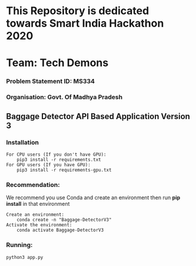 # This Repository is dedicated towards Smart India Hackathon 2020

# Team: Tech Demons

### Problem Statement ID: MS334

### Organisation: Govt. Of Madhya Pradesh



## Baggage Detector API Based Application Version 3

### Installation

```
For CPU users (If you don't have GPU):
	pip3 install -r requirements.txt
For GPU users (If you have GPU):
	pip3 install -r requirements-gpu.txt
```

### Recommendation:

We recommend you use Conda and create an environment then run **pip install** in that environment

```
Create an environment:	
	conda create -n "Baggage-DetectorV3"
Activate the environment:
	conda activate Baggage-DetectorV3
```

### Running:

```
python3 app.py
```



